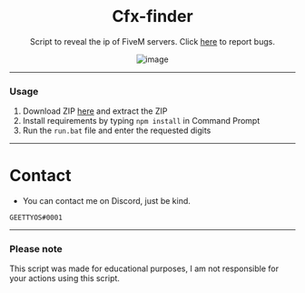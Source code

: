 <br/>
<div align="center">

  # Cfx-finder
  Script to reveal the ip of FiveM servers. Click <a href="https://github.com/geettyos/cfx-finder/issues">here</a> to report bugs.
  
  ![image](https://cdn.discordapp.com/attachments/828798380309348376/993572345627295804/unknown_1.png)

</div>

--------------------------------------

### Usage

1. Download ZIP <a href="https://github.com/geettyos/cfx-finder/archive/refs/heads/main.zip">here</a> and extract the ZIP 
2. Install requirements </a> by typing `npm install` in Command Prompt
3. Run the `run.bat` file and enter the requested digits

--------------------------------------

# Contact
* You can contact me on Discord, just be kind.
```
GEETTYOS#0001
```

--------------------------------------

### Please note

This script was made for educational purposes, I am not responsible for your actions using this script.
